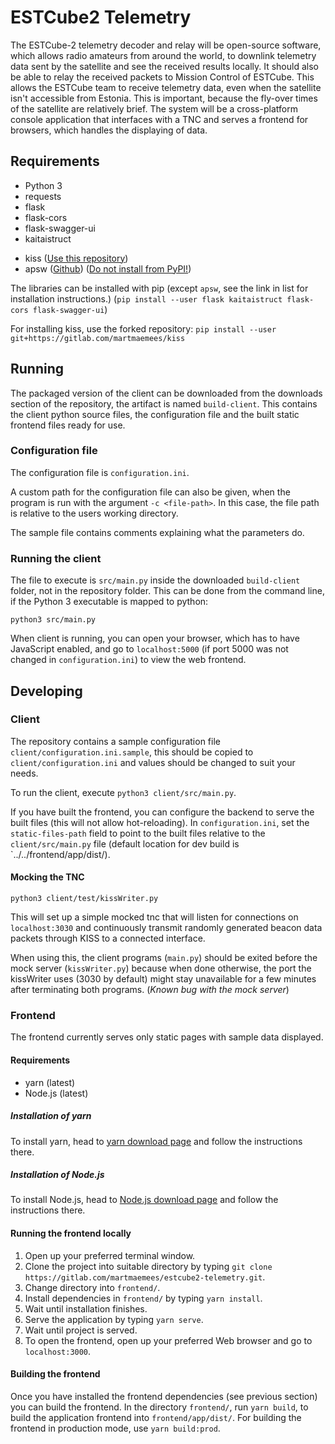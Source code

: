 # ESTCube2 Telemetry

The ESTCube-2 telemetry decoder and relay will be open-source software, which allows radio amateurs
from around the world, to downlink telemetry data sent by the satellite and
see the received results locally. It should also be able to relay the received packets to Mission Control of ESTCube.
This allows the ESTCube team to receive telemetry data, even when the satellite isn't accessible
from Estonia. This is important, because the fly-over times of the satellite are relatively brief.
The system will be a cross-platform console application that interfaces with a TNC and serves a
frontend for browsers, which handles the displaying of data.

## Requirements

* Python 3
* requests
* flask
* flask-cors
* flask-swagger-ui
* kaitaistruct
<!-- * bitarray ([Github](https://github.com/ilanschnell/bitarray)) -->
* kiss ([Use this repository](https://gitlab.com/martmaemees/kiss))
* apsw ([Github](https://github.com/rogerbinns/apsw)) ([Do not install from PyPI!](https://rogerbinns.github.io/apsw/download.html#easy-install-pip-pypi))

The libraries can be installed with pip (except `apsw`, see the link in list for installation instructions.) (`pip install --user flask kaitaistruct flask-cors flask-swagger-ui`)

For installing kiss, use the forked repository: `pip install --user git+https://gitlab.com/martmaemees/kiss`

## Running

The packaged version of the client can be downloaded from the downloads section of the repository, the artifact is named `build-client`. This contains the client python source files, the configuration file and the built static frontend files ready for use.

### Configuration file

The configuration file is `configuration.ini`.

A custom path for the configuration file can also be given, when the program is run with the argument `-c <file-path>`. In this case, the file path is relative to the users working directory.

The sample file contains comments explaining what the parameters do.

### Running the client

The file to execute is `src/main.py` inside the downloaded `build-client` folder, not in the repository folder. This can be done from the command line, if the Python 3 executable is mapped to python:

```
python3 src/main.py
```

When client is running, you can open your browser, which has to have JavaScript enabled, and go to `localhost:5000` (if port 5000 was not changed in `configuration.ini`) to view the web frontend.

## Developing

### Client

The repository contains a sample configuration file `client/configuration.ini.sample`, this should be copied to `client/configuration.ini` and values should be changed to suit your needs.

To run the client, execute `python3 client/src/main.py`.

If you have built the frontend, you can configure the backend to serve the built files (this will not allow hot-reloading).
In `configuration.ini`, set the `static-files-path` field to point to the built files relative to the `client/src/main.py` file (default location for dev build is `../../frontend/app/dist/).

#### Mocking the TNC

```
python3 client/test/kissWriter.py
```

This will set up a simple mocked tnc that will listen for connections on `localhost:3030` and continuously transmit randomly generated beacon data packets through KISS to a connected interface.

When using this, the client programs (`main.py`) should be exited before the mock server (`kissWriter.py`) because when done otherwise, the port the kissWriter uses (3030 by default) might stay unavailable for a few minutes after terminating both programs. (*Known bug with the mock server*)

### Frontend

The frontend currently serves only static pages with sample data displayed.

#### Requirements

* yarn (latest)
* Node.js (latest)

##### Installation of yarn

To install yarn, head to [yarn download page](https://yarnpkg.com/lang/en/docs/install/) and follow the instructions there.

##### Installation of Node.js

To install Node.js, head to [Node.js download page](https://nodejs.org/en/) and follow the instructions there.

#### Running the frontend locally

1.  Open up your preferred terminal window.
2.  Clone the project into suitable directory by typing `git clone https://gitlab.com/martmaemees/estcube2-telemetry.git`.
3.  Change directory into `frontend/`.
4.  Install dependencies in `frontend/` by typing `yarn install`.
5.  Wait until installation finishes.
6.  Serve the application by typing `yarn serve`.
7.  Wait until project is served.
8.  To open the frontend, open up your preferred Web browser and go to `localhost:3000`.

#### Building the frontend

Once you have installed the frontend dependencies (see previous section) you can build the frontend.
In the directory `frontend/`, run `yarn build`, to build the application frontend into `frontend/app/dist/`.
For building the frontend in production mode, use `yarn build:prod`.
